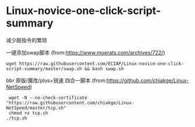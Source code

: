 # Linux-novice-one-click-script-summary
减少敲指令的繁琐  

一键添加swap脚本 (from:https://www.moerats.com/archives/722/)
  
    wget https://raw.githubusercontent.com/ECIAP/Linux-novice-one-click-script-summary/master/swap.sh && bash swap.sh
    
   bbr 原版/魔改/plus+锐速 四合一脚本 (from:https://github.com/chiakge/Linux-NetSpeed)
   
     wget -N --no-check-certificate "https://raw.githubusercontent.com/chiakge/Linux-NetSpeed/master/tcp.sh"
     chmod +x tcp.sh
    ./tcp.sh
